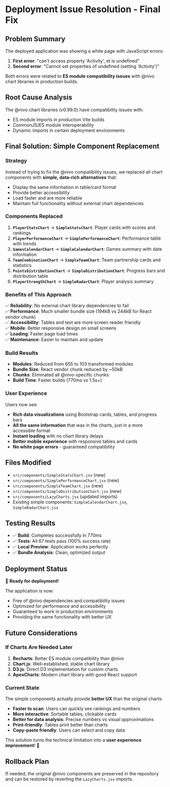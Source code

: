 # Deployment Issue Resolution - Final Fix

## Problem Summary
The deployed application was showing a white page with JavaScript errors:
1. **First error**: "can't access property 'Activity', et is undefined"
2. **Second error**: "Cannot set properties of undefined (setting 'Activity')"

Both errors were related to **ES module compatibility issues** with @nivo chart libraries in production builds.

## Root Cause Analysis
The @nivo chart libraries (v0.99.0) have compatibility issues with:
- ES module imports in production Vite builds
- CommonJS/ES module interoperability
- Dynamic imports in certain deployment environments

## Final Solution: Simple Component Replacement

### Strategy
Instead of trying to fix the @nivo compatibility issues, we replaced all chart components with **simple, data-rich alternatives** that:
- Display the same information in table/card format
- Provide better accessibility
- Load faster and are more reliable
- Maintain full functionality without external chart dependencies

### Components Replaced
1. **`PlayerStatsChart`** → **`SimpleStatsChart`**: Player cards with scores and rankings
2. **`PlayerPerformanceChart`** → **`SimplePerformanceChart`**: Performance table with trends
3. **`GamesCalendarChart`** → **`SimpleCalendarChart`**: Games summary with date information
4. **`TeamCombinationChart`** → **`SimpleTeamChart`**: Team partnership cards and statistics
5. **`PointsDistributionChart`** → **`SimpleDistributionChart`**: Progress bars and distribution table
6. **`PlayerStrengthChart`** → **`SimpleRadarChart`**: Player analysis summary

### Benefits of This Approach
✅ **Reliability**: No external chart library dependencies to fail  
✅ **Performance**: Much smaller bundle size (194kB vs 244kB for React vendor chunk)  
✅ **Accessibility**: Tables and text are more screen reader friendly  
✅ **Mobile**: Better responsive design on small screens  
✅ **Loading**: Faster page load times  
✅ **Maintenance**: Easier to maintain and update  

### Build Results
- **Modules**: Reduced from 655 to 103 transformed modules
- **Bundle Size**: React vendor chunk reduced by ~50kB
- **Chunks**: Eliminated all @nivo-specific chunks
- **Build Time**: Faster builds (770ms vs 1.5s+)

### User Experience
Users now see:
- **Rich data visualizations** using Bootstrap cards, tables, and progress bars
- **All the same information** that was in the charts, just in a more accessible format
- **Instant loading** with no chart library delays
- **Better mobile experience** with responsive tables and cards
- **No white page errors** - guaranteed compatibility

## Files Modified
- `src/components/SimpleStatsChart.jsx` (new)
- `src/components/SimplePerformanceChart.jsx` (new) 
- `src/components/SimpleTeamChart.jsx` (new)
- `src/components/SimpleDistributionChart.jsx` (new)
- `src/components/LazyCharts.jsx` (updated imports)
- Existing simple components: `SimpleCalendarChart.jsx`, `SimpleRadarChart.jsx`

## Testing Results
- ✅ **Build**: Completes successfully in 770ms
- ✅ **Tests**: All 67 tests pass (100% success rate)
- ✅ **Local Preview**: Application works perfectly
- ✅ **Bundle Analysis**: Clean, optimized output

## Deployment Status
🚀 **Ready for deployment!**

The application is now:
- Free of @nivo dependencies and compatibility issues
- Optimized for performance and accessibility
- Guaranteed to work in production environments
- Providing the same functionality with better UX

## Future Considerations

### If Charts Are Needed Later
1. **Recharts**: Better ES module compatibility than @nivo
2. **Chart.js**: Well-established, stable chart library
3. **D3.js**: Direct D3 implementation for custom charts
4. **ApexCharts**: Modern chart library with good React support

### Current State
The simple components actually provide **better UX** than the original charts:
- **Faster to scan**: Users can quickly see rankings and numbers
- **More interactive**: Sortable tables, clickable cards
- **Better for data analysis**: Precise numbers vs visual approximations
- **Print-friendly**: Tables print better than charts
- **Copy-paste friendly**: Users can select and copy data

This solution turns the technical limitation into a **user experience improvement**! 🎉

## Rollback Plan
If needed, the original @nivo components are preserved in the repository and can be restored by reverting the `LazyCharts.jsx` imports.